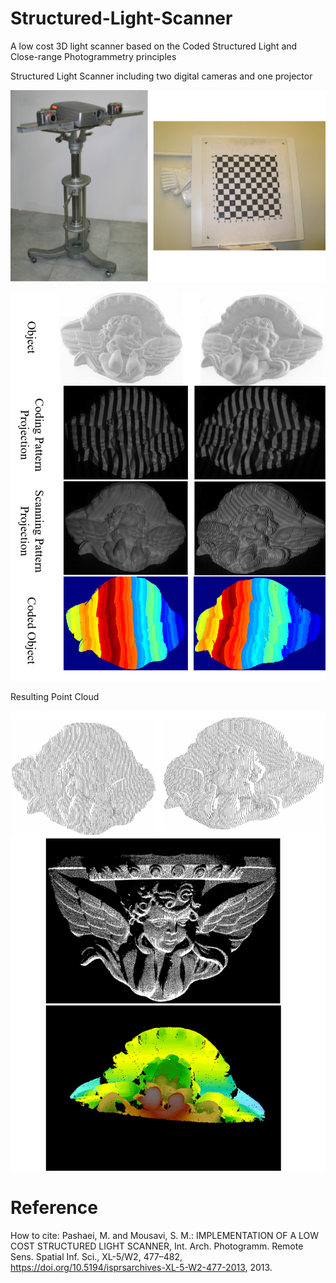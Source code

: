 # Structured-Light-Scanner
A low cost 3D light scanner based on the Coded Structured Light and Close-range Photogrammetry principles

Structured Light Scanner including two digital cameras and one projector

![](Images/Scanner.png)

![](Images/Object%20Coding%20and%20Scanning.png)

Resulting Point Cloud

![](Images/Point%20Cloud.png)

# Reference
How to cite: Pashaei, M. and Mousavi, S. M.: IMPLEMENTATION OF A LOW COST STRUCTURED LIGHT SCANNER, Int. Arch. Photogramm. Remote Sens. Spatial Inf. Sci., XL-5/W2, 477–482, https://doi.org/10.5194/isprsarchives-XL-5-W2-477-2013, 2013.
